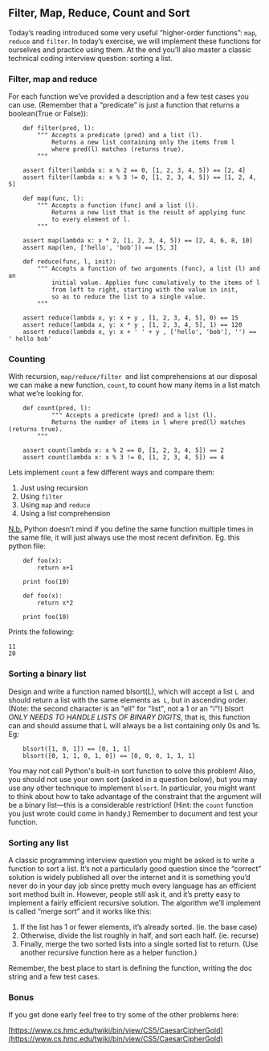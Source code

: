 ## Filter, Map, Reduce, Count and Sort

Today’s reading introduced some very useful “higher-order functions”: `map`, `reduce` and `filter`. In today’s exercise, we will implement these functions for ourselves and practice using them. At the end you’ll also master a classic technical coding interview question: sorting a list.


### Filter, map and reduce

For each function we’ve provided a description and a few test cases you can use. (Remember that a “predicate” is just a function that returns a boolean(True or False)):


```
    def filter(pred, l):
        """ Accepts a predicate (pred) and a list (l).
            Returns a new list containing only the items from l
            where pred(l) matches (returns true).
        """

    assert filter(lambda x: x % 2 == 0, [1, 2, 3, 4, 5]) == [2, 4]
    assert filter(lambda x: x % 3 != 0, [1, 2, 3, 4, 5]) == [1, 2, 4, 5]

    def map(func, l):
        """ Accepts a function (func) and a list (l).
            Returns a new list that is the result of applying func
            to every element of l.
        """

    assert map(lambda x: x * 2, [1, 2, 3, 4, 5]) == [2, 4, 6, 8, 10]
    assert map(len, ['hello', 'bob']) == [5, 3]

    def reduce(func, l, init):
        """ Accepts a function of two arguments (func), a list (l) and an
            initial value. Applies func cumulatively to the items of l
            from left to right, starting with the value in init,
            so as to reduce the list to a single value.
        """

    assert reduce(lambda x, y: x + y , [1, 2, 3, 4, 5], 0) == 15
    assert reduce(lambda x, y: x * y , [1, 2, 3, 4, 5], 1) == 120
    assert reduce(lambda x, y: x + ' ' + y , ['hello', 'bob'], '') == ' hello bob'
```



### Counting

With recursion, `map/reduce/filter `and list comprehensions at our disposal we can make a new function, `count`, to count how many items in a list match what we’re looking for.


```
    def count(pred, l):
            """ Accepts a predicate (pred) and a list (l).
            Returns the number of items in l where pred(l) matches (returns true).
        """

    assert count(lambda x: x % 2 == 0, [1, 2, 3, 4, 5]) == 2
    assert count(lambda x: x % 3 != 0, [1, 2, 3, 4, 5]) == 4
```


Lets implement `count` a few different ways and compare them:



1. Just using recursion
2. Using `filter`
3. Using `map` and `reduce`
4. Using a list comprehension

[N.b.](https://en.wikipedia.org/wiki/Nota_bene) Python doesn’t mind if you define the same function multiple times in the same file, it will just always use the most recent definition. Eg. this python file:


```
    def foo(x):
        return x+1

    print foo(10)

    def foo(x):
        return x*2

    print foo(10)
```


Prints the following:


```
11
20
```



### Sorting a binary list

Design and write a function named blsort(L), which will accept a list `L `and should return a list with the same elements as` L`, but in ascending order. (Note: the second character is an "ell" for "list", not a 1 or an "i"!) blsort *ONLY NEEDS TO HANDLE LISTS OF BINARY DIGITS*, that is, this function can and should assume that L will always be a list containing only 0s and 1s. Eg:


```
    blsort([1, 0, 1]) == [0, 1, 1]
    blsort([0, 1, 1, 0, 1, 0]) == [0, 0, 0, 1, 1, 1]
```


You may not call Python's built-in sort function to solve this problem! Also, you should not use your own sort (asked in a question below), but you may use any other technique to implement `blsort`. In particular, you might want to think about how to take advantage of the constraint that the argument will be a binary list—this is a considerable restriction! (Hint: the `count` function you just wrote could come in handy.) Remember to document and test your function.


### Sorting any list

A classic programming interview question you might be asked is to write a function to sort a list. It’s not a particularly good question since the “correct” solution is widely published all over the internet and it is something you’d never do in your day job since pretty much every language has an efficient sort method built in. However, people still ask it, and it’s pretty easy to implement a fairly efficient recursive solution. The algorithm we’ll implement is called “merge sort” and it works like this:



1. If the list has 1 or fewer elements, it’s already sorted. (ie. the base case)
2. Otherwise, divide the list roughly in half, and sort each half. (ie. recurse)
3. Finally, merge the two sorted lists into a single sorted list to return. (Use another recursive function here as a helper function.)

Remember, the best place to start is defining the function, writing the doc string and a few test cases.


### Bonus

If you get done early feel free to try some of the other problems here:

[https://www.cs.hmc.edu/twiki/bin/view/CS5/CaesarCipherGold](https://www.cs.hmc.edu/twiki/bin/view/CS5/CaesarCipherGold)

